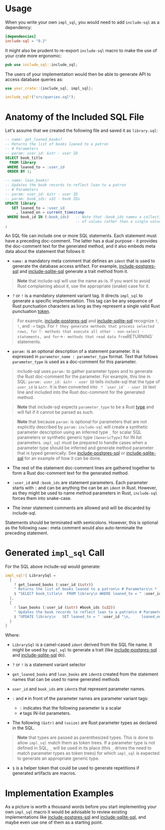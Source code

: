 # Usage

When you write your own `impl_sql`, you would need to add `include-sql` as a dependency:

```toml
[dependencies]
include-sql = "0.2"
```

It might also be prudent to re-export `include-sql` macro to make the use of your crate more ergonomic:

```rust
pub use include_sql::include_sql;
```

The users of your implementation would then be able to generate API to access database queries as:

```rust
use your_crate::{include_sql, impl_sql};

include_sql!("src/queries.sql");
```

# Anatomy of the Included SQL File

Let's assume that we created the following file and saved it as `library.sql`:

```sql
-- name: get_loaned_books?
-- Returns the list of books loaned to a patron
-- # Parameters
-- param: user_id: &str - user ID
SELECT book_title 
  FROM library 
 WHERE loaned_to = :user_id 
 ORDER BY 1;

-- name: loan_books!
-- Updates the book records to reflect loan to a patron
-- # Parameters
-- param: user_id: &str - user ID
-- param: book_ids: u32 - book IDs
UPDATE library 
   SET loaned_to = :user_id
     , loaned_on = current_timestamp 
 WHERE book_id IN (:book_ids)   -- Note that :book_ids names a collection
                                -- of values rather than a single value
;
```

An SQL file can include one or more SQL statements. Each statement must have a preceding doc-comment. The latter has a dual purpose - it provides the doc-comment text for the generated method, and it also embeds meta data about the statement that follows it:

* `name:` a mandatory meta comment that defines an `ident` that is used to generate the database access artifact. For example, [include-postgres-sql][1] and [include-sqlite-sql][2] generate a trait method from it.

> **Note** that include-sql will use the name as-is. If you want to avoid Rust complaining about it, use the appropriate (snake) case for it.

* `?` or `!` is a mandatory statement variant tag. It directs `impl_sql` to generate a specific implementation. This tag can be any sequence of Rust punctuation characters as long as they represent a single valid Rust punctuation [token][4].

> For example, [include-postgres-sql][1] and [include-sqlite-sql][2] recognize `?`, `!`, and `->` tags. For `? they generate methods that process selected rows, for `!` - methods that execute all other - non-select - statements, and for `->` - methods that read data from `RETURNING` statements.

* `param:` is an optional description of a statement parameter. It is expressed in `parameter_name : parameter_type` format. Text that follows `parameter_type` is used as a doc-comment for this parameter.

> include-sql uses `param:` to gather parameter types and to generate the Rust doc-comment for the parameter. For example, this line in SQL: `param: user_id: &str - user ID` tells include-sql that the type of `user_id` is `&str`. It is then converted into `` * `user_id` - user ID`` text line and included into the Rust doc-comment for the generated method.

> **Note** that include-sql expects `parameter_type` to be a Rust [type][3] and will fail if it cannot be parsed as such.

> **Note** that because `param:` is optional for parameters that are not explicitly described by `param:` `include-sql` will create a synthetic parameter description using an inferred type `_` for scalar SQL parameters or synthetic generic type `[GenericType]` for IN list parameters. `impl_sql` must be prepared to handle cases when a parameter type should be inferred and generate method parameter that is typed generically. See [include-postgres-sql][1] or [include-sqlite-sql][2] for an example of how it can be done.

* The rest of the statement doc-comment lines are gathered together to form a Rust doc-comment text for the generated method.

* `:user_id` and `:book_ids` are statement parameters. Each parameter starts with `:` and can be anything the can be an `ident` in Rust. However, as they might be used to name method parameters in Rust, `include-sql` forces them into snake-case.

* The inner statement comments are allowed and will be discarded by include-sql.

Statements should be terminated with semicolons. However, this is optional as the following `name:` meta comment would also auto-terminate the preceding statement.

# Generated `impl_sql` Call

For the SQL above include-sql would generate:

```rust
impl_sql!{ LibrarySql =
  {
    ? get_loaned_books (:user_id (&str)) 
    " Returns the list of books loaned to a patron\n # Parameters\n * `user_id` - user ID"
    $ "SELECT book_title\n  FROM library\n WHERE loaned_to = " :user_id "\n ORDER BY 1"
  },
  {
    ! loan_books (:user_id (&str) #book_ids (u32)) 
    " Updates the book records to reflect loan to a patron\n # Parameters\n * `user_id` - user ID\n * `book_ids` - book IDs"
    $ "UPDATE library\n   SET loaned_to = " :user_id "\n,     loaned_on = current_timestamp\n WHERE book_id IN (" #book_ids ")"
  }
}
```

Where:

* `LibrarySql` is a camel-cased `ident` derived from the SQL file name. It might be used by `impl_sql` to generate a trait (like [include-postgres-sql][1] and [include-sqlite-sql][2] do).

* `?` or `!` is a statement variant selector

* `get_loaned_books` and `loan_books` are `ident`s created from the statement names that can be used to name generated methods

* `user_id` and `book_ids` are `ident`s that represent parameter names.

* `:` and `#` in front of the parameter names are parameter variant tags:
  - `:` indicates that the following parameter is a scalar
  - `#` tags IN-list parameters.

* The following `(&str)` and `(usize)` are Rust parameter types as declared in the SQL.

> **Note** that types are passed as parenthesized types. This is done to allow `impl_sql` match them as token trees. If a parameter type is not defined in SQL, `_` will be used in its place (this `_` drives the need to match parameter types as token trees) for which `impl_sql` is expected to generate an appropriate generic type.

* `$` is a helper token that could be used to generate repetitions if generated artifacts are macros.

# Implementation Examples

As a picture is worth a thousand words before you start implementing your own `impl_sql` macro it would be advisable to review existing implementations like [include-postgres-sql][1] and [include-sqlite-sql][1], and maybe even use one of them as a starting point.

[1]: https://crates.io/crates/include-postgres-sql
[2]: https://crates.io/crates/include-sqlite-sql
[3]: https://docs.rs/syn/latest/syn/enum.Type.html
[4]: https://docs.rs/syn/latest/syn/macro.Token.html